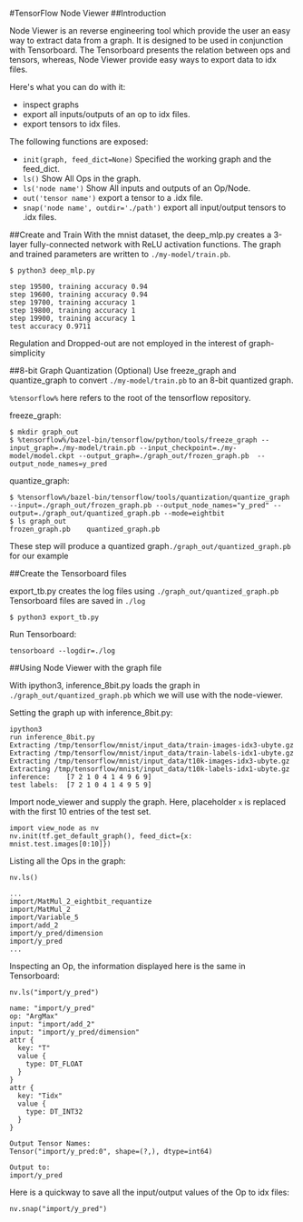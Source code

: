 #TensorFlow Node Viewer
##Introduction
  
  Node Viewer is an reverse engineering tool which provide the user an easy way to extract data from a graph. It is designed to be used in conjunction with Tensorboard. The Tensorboard presents the relation between ops and tensors, whereas, Node Viewer provide easy ways to export data to idx files.
  
  Here's what you can do with it:
  
  - inspect graphs
  - export all inputs/outputs of an op to idx files.
  - export tensors to idx files.
  
  
The following functions are exposed:
  
  - `init(graph, feed_dict=None)` Specified the working graph and the feed_dict.
  - `ls()` Show All Ops in the graph.
  - `ls('node name')` Show All inputs and outputs of an Op/Node.
  - `out('tensor name')` export a tensor to a .idx file.
  - `snap('node name', outdir='./path')` export all input/output tensors to .idx files.

##Create and Train
With the mnist dataset, the deep_mlp.py creates a 3-layer fully-connected network with ReLU activation functions. The graph and trained parameters are written to `./my-model/train.pb`.

```
$ python3 deep_mlp.py

step 19500, training accuracy 0.94
step 19600, training accuracy 0.94
step 19700, training accuracy 1
step 19800, training accuracy 1
step 19900, training accuracy 1
test accuracy 0.9711

```
Regulation and Dropped-out are not employed in the interest of graph-simplicity

##8-bit Graph Quantization (Optional)
Use freeze_graph and quantize_graph to convert `./my-model/train.pb` to an 8-bit quantized graph.

`%tensorflow%` here refers to the root of the tensorflow repository.

freeze_graph:

```
$ mkdir graph_out
$ %tensorflow%/bazel-bin/tensorflow/python/tools/freeze_graph --input_graph=./my-model/train.pb --input_checkpoint=./my-model/model.ckpt --output_graph=./graph_out/frozen_graph.pb  --output_node_names=y_pred
```
quantize_graph:

```
$ %tensorflow%/bazel-bin/tensorflow/tools/quantization/quantize_graph --input=./graph_out/frozen_graph.pb --output_node_names="y_pred" --output=./graph_out/quantized_graph.pb --mode=eightbit
$ ls graph_out
frozen_graph.pb    quantized_graph.pb
```
These step will produce a quantized graph`./graph_out/quantized_graph.pb` for our example

##Create the Tensorboard files

export_tb.py creates the log files using `./graph_out/quantized_graph.pb`
Tensorboard files are saved in `./log`

```
$ python3 export_tb.py
```
Run Tensorboard:

```
tensorboard --logdir=./log
```
##Using Node Viewer with the graph file

With ipython3, inference_8bit.py loads the graph in `./graph_out/quantized_graph.pb` which we will use with the node-viewer.

Setting the graph up with inference_8bit.py:

```
ipython3
run inference_8bit.py
Extracting /tmp/tensorflow/mnist/input_data/train-images-idx3-ubyte.gz
Extracting /tmp/tensorflow/mnist/input_data/train-labels-idx1-ubyte.gz
Extracting /tmp/tensorflow/mnist/input_data/t10k-images-idx3-ubyte.gz
Extracting /tmp/tensorflow/mnist/input_data/t10k-labels-idx1-ubyte.gz
inference:    [7 2 1 0 4 1 4 9 6 9]
test labels:  [7 2 1 0 4 1 4 9 5 9]
```
Import node_viewer and supply the graph. Here, placeholder `x` is replaced with the first 10 entries of the test set.

```
import view_node as nv
nv.init(tf.get_default_graph(), feed_dict={x: mnist.test.images[0:10]})
```

Listing all the Ops in the graph:

```
nv.ls()

...
import/MatMul_2_eightbit_requantize
import/MatMul_2
import/Variable_5
import/add_2
import/y_pred/dimension
import/y_pred
...
```
Inspecting an Op, the information displayed here is the same in Tensorboard:

```
nv.ls("import/y_pred")

name: "import/y_pred"
op: "ArgMax"
input: "import/add_2"
input: "import/y_pred/dimension"
attr {
  key: "T"
  value {
    type: DT_FLOAT
  }
}
attr {
  key: "Tidx"
  value {
    type: DT_INT32
  }
}

Output Tensor Names:
Tensor("import/y_pred:0", shape=(?,), dtype=int64)

Output to:
import/y_pred
```

Here is a quickway to save all the input/output values of the Op to idx files:

```
nv.snap("import/y_pred")
```